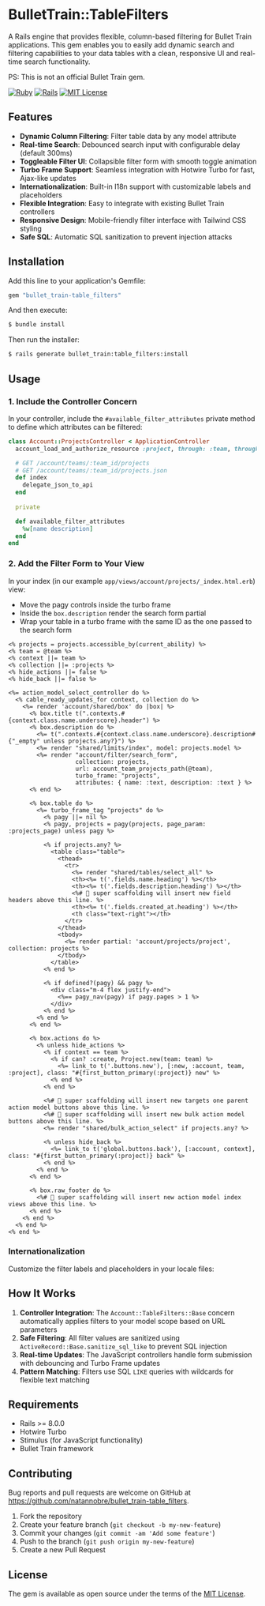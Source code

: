 # BulletTrain::TableFilters

A Rails engine that provides flexible, column-based filtering for Bullet Train applications. This gem enables you to easily add dynamic search and filtering capabilities to your data tables with a clean, responsive UI and real-time search functionality.

PS: This is not an official Bullet Train gem.

[![Ruby](https://img.shields.io/badge/ruby-%3E%3D%203.0.0-red.svg?style=flat&logo=ruby)](https://www.ruby-lang.org/en/downloads/)
[![Rails](https://img.shields.io/badge/rails-%3E%3D%208.0.0-blue.svg?style=flat&logo=ruby-on-rails)](https://rubyonrails.org/)
[![MIT License](https://img.shields.io/badge/license-MIT-blue.svg?style=flat)](https://opensource.org/licenses/MIT)



## Features

- **Dynamic Column Filtering**: Filter table data by any model attribute
- **Real-time Search**: Debounced search input with configurable delay (default 300ms)
- **Toggleable Filter UI**: Collapsible filter form with smooth toggle animation
- **Turbo Frame Support**: Seamless integration with Hotwire Turbo for fast, Ajax-like updates
- **Internationalization**: Built-in I18n support with customizable labels and placeholders
- **Flexible Integration**: Easy to integrate with existing Bullet Train controllers
- **Responsive Design**: Mobile-friendly filter interface with Tailwind CSS styling
- **Safe SQL**: Automatic SQL sanitization to prevent injection attacks

## Installation

Add this line to your application's Gemfile:

```ruby
gem "bullet_train-table_filters"
```

And then execute:

```bash
$ bundle install
```

Then run the installer:

```bash
$ rails generate bullet_train:table_filters:install
```

## Usage

### 1. Include the Controller Concern

In your controller, include the `#available_filter_attributes` private method to define which attributes can be filtered:

```ruby
class Account::ProjectsController < ApplicationController
  account_load_and_authorize_resource :project, through: :team, through_association: :projects

  # GET /account/teams/:team_id/projects
  # GET /account/teams/:team_id/projects.json
  def index
    delegate_json_to_api
  end
  
  private

  def available_filter_attributes
    %w[name description]
  end
end
```

### 2. Add the Filter Form to Your View

In your index (in our example `app/views/account/projects/_index.html.erb`) view:
 - Move the pagy controls inside the turbo frame
 - Inside the `box.description` render the search form partial
 - Wrap your table in a turbo frame with the same ID as the one passed to the search form

```erb
<% projects = projects.accessible_by(current_ability) %>
<% team = @team %>
<% context ||= team %>
<% collection ||= :projects %>
<% hide_actions ||= false %>
<% hide_back ||= false %>

<%= action_model_select_controller do %>
  <% cable_ready_updates_for context, collection do %>
    <%= render 'account/shared/box' do |box| %>
      <% box.title t(".contexts.#{context.class.name.underscore}.header") %>
      <% box.description do %>
        <%= t(".contexts.#{context.class.name.underscore}.description#{"_empty" unless projects.any?}") %>
        <%= render "shared/limits/index", model: projects.model %>
        <%= render "account/filter/search_form",
                   collection: projects,
                   url: account_team_projects_path(@team),
                   turbo_frame: "projects",
                   attributes: { name: :text, description: :text } %>
      <% end %>

      <% box.table do %>
        <%= turbo_frame_tag "projects" do %>
          <% pagy ||= nil %>
          <% pagy, projects = pagy(projects, page_param: :projects_page) unless pagy %>

          <% if projects.any? %>
            <table class="table">
              <thead>
                <tr>
                  <%= render "shared/tables/select_all" %>
                  <th><%= t('.fields.name.heading') %></th>
                  <th><%= t('.fields.description.heading') %></th>
                  <%# 🚅 super scaffolding will insert new field headers above this line. %>
                  <th><%= t('.fields.created_at.heading') %></th>
                  <th class="text-right"></th>
                </tr>
              </thead>
              <tbody>
                <%= render partial: 'account/projects/project', collection: projects %>
              </tbody>
            </table>
          <% end %>

          <% if defined?(pagy) && pagy %>
            <div class="m-4 flex justify-end">
              <%== pagy_nav(pagy) if pagy.pages > 1 %>
            </div>
          <% end %>
        <% end %>
      <% end %>

      <% box.actions do %>
        <% unless hide_actions %>
          <% if context == team %>
            <% if can? :create, Project.new(team: team) %>
              <%= link_to t('.buttons.new'), [:new, :account, team, :project], class: "#{first_button_primary(:project)} new" %>
            <% end %>
          <% end %>

          <%# 🚅 super scaffolding will insert new targets one parent action model buttons above this line. %>
          <%# 🚅 super scaffolding will insert new bulk action model buttons above this line. %>
          <%= render "shared/bulk_action_select" if projects.any? %>

          <% unless hide_back %>
            <%= link_to t('global.buttons.back'), [:account, context], class: "#{first_button_primary(:project)} back" %>
          <% end %>
        <% end %>
      <% end %>

      <% box.raw_footer do %>
        <%# 🚅 super scaffolding will insert new action model index views above this line. %>
      <% end %>
    <% end %>
  <% end %>
<% end %>
```

### Internationalization

Customize the filter labels and placeholders in your locale files:

## How It Works

1. **Controller Integration**: The `Account::TableFilters::Base` concern automatically applies filters to your model scope based on URL parameters
2. **Safe Filtering**: All filter values are sanitized using `ActiveRecord::Base.sanitize_sql_like` to prevent SQL injection
3. **Real-time Updates**: The JavaScript controllers handle form submission with debouncing and Turbo Frame updates
4. **Pattern Matching**: Filters use SQL `LIKE` queries with wildcards for flexible text matching

## Requirements

- Rails >= 8.0.0
- Hotwire Turbo
- Stimulus (for JavaScript functionality)
- Bullet Train framework

## Contributing

Bug reports and pull requests are welcome on GitHub at https://github.com/natannobre/bullet_train-table_filters.

1. Fork the repository
2. Create your feature branch (`git checkout -b my-new-feature`)
3. Commit your changes (`git commit -am 'Add some feature'`)
4. Push to the branch (`git push origin my-new-feature`)
5. Create a new Pull Request

## License

The gem is available as open source under the terms of the [MIT License](https://opensource.org/licenses/MIT).
